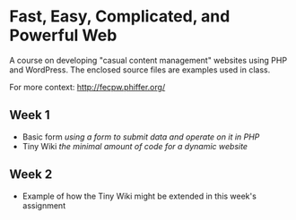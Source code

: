 # Fast, Easy, Complicated, and Powerful Web

A course on developing "casual content management" websites using PHP and WordPress. The enclosed source files are examples used in class.

For more context: http://fecpw.phiffer.org/

## Week 1

* Basic form *using a form to submit data and operate on it in PHP*
* Tiny Wiki *the minimal amount of code for a dynamic website*

## Week 2

* Example of how the Tiny Wiki might be extended in this week's assignment
